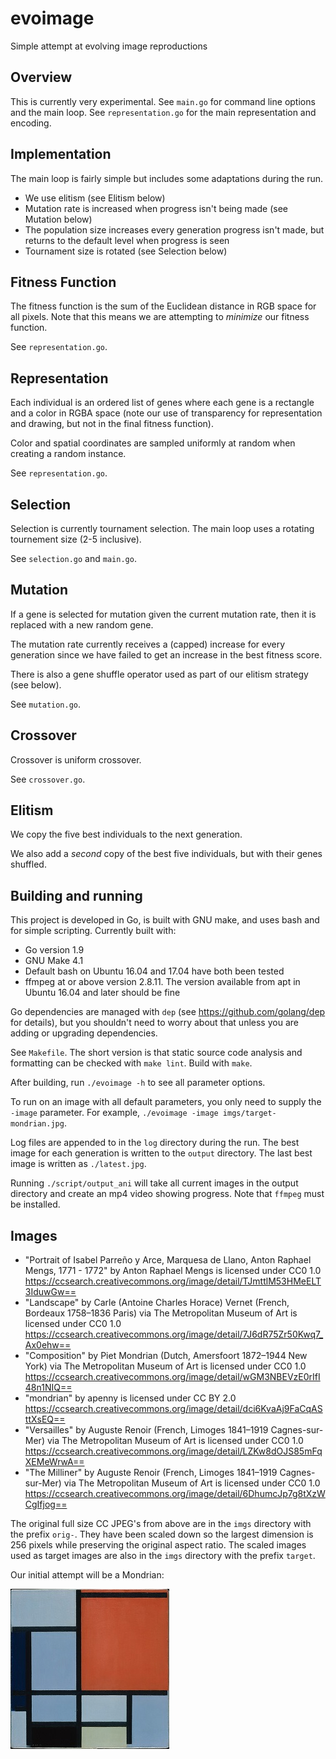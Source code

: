 # evoimage

Simple attempt at evolving image reproductions

## Overview

This is currently very experimental. See `main.go` for command line options and
the main loop. See `representation.go` for the main representation and
encoding.

## Implementation

The main loop is fairly simple but includes some adaptations during the
run.

* We use elitism (see Elitism below)
* Mutation rate is increased when progress isn't being made (see Mutation below)
* The population size increases every generation progress isn't made, but returns
  to the default level when progress is seen
* Tournament size is rotated (see Selection below)

## Fitness Function

The fitness function is the sum of the Euclidean distance in RGB space for all
pixels. Note that this means we are attempting to *minimize* our fitness
function.

See `representation.go`.

## Representation

Each individual is an ordered list of genes where each gene is a rectangle and
a color in RGBA space (note our use of transparency for representation and
drawing, but not in the final fitness function).

Color and spatial coordinates are sampled uniformly at random when creating a
random instance.

See `representation.go`.

## Selection

Selection is currently tournament selection. The main loop uses a rotating
tournement size (2-5 inclusive).

See `selection.go` and `main.go`.

## Mutation

If a gene is selected for mutation given the current mutation rate, then it is
replaced with a new random gene.

The mutation rate currently receives a (capped) increase for every generation
since we have failed to get an increase in the best fitness score.

There is also a gene shuffle operator used as part of our elitism strategy (see
below).

See `mutation.go`.

## Crossover

Crossover is uniform crossover.

See `crossover.go`.

## Elitism

We copy the five best individuals to the next generation.

We also add a *second* copy of the best five individuals, but with their genes
shuffled.

## Building and running

This project is developed in Go, is built with GNU make, and uses bash and
for simple scripting. Currently built with:

* Go version 1.9
* GNU Make 4.1
* Default bash on Ubuntu 16.04 and 17.04 have both been tested
* ffmpeg at or above version 2.8.11. The version available from apt in
  Ubuntu 16.04 and later should be fine

Go dependencies are managed with `dep` (see https://github.com/golang/dep for
details), but you shouldn't need to worry about that unless you are adding or
upgrading dependencies.

See `Makefile`. The short version is that static source code analysis and
formatting can be checked with `make lint`. Build with `make`.

After building, run `./evoimage -h` to see all parameter options.

To run on an image with all default parameters, you only need to supply the
`-image` parameter.  For example, `./evoimage -image imgs/target-mondrian.jpg`. 

Log files are appended to in the `log` directory during the run. The best image
for each generation is written to the `output` directory. The last best image
is written as `./latest.jpg`.

Running `./script/output_ani` will take all current images in the output
directory and create an mp4 video showing progress. Note that `ffmpeg` must be
installed.

## Images

* "Portrait of Isabel Parreño y Arce, Marquesa de Llano, Anton Raphael Mengs, 1771 - 1772"
  by Anton Raphael Mengs is licensed under CC0 1.0
  https://ccsearch.creativecommons.org/image/detail/TJmttlM53HMeELT3IduwGw==
* "Landscape" by Carle (Antoine Charles Horace) Vernet (French, Bordeaux 1758–1836 Paris)
  via The Metropolitan Museum of Art is licensed under CC0 1.0 
  https://ccsearch.creativecommons.org/image/detail/7J6dR75Zr50Kwq7_Ax0ehw==
* "Composition" by Piet Mondrian (Dutch, Amersfoort 1872–1944 New York) via
  The Metropolitan Museum of Art is licensed under CC0 1.0 
  https://ccsearch.creativecommons.org/image/detail/wGM3NBEVzE0rIfI48n1NIQ==
* "mondrian" by apenny is licensed under CC BY 2.0 
  https://ccsearch.creativecommons.org/image/detail/dci6KvaAj9FaCqASttXsEQ==
* "Versailles" by Auguste Renoir (French, Limoges 1841–1919 Cagnes-sur-Mer) via
  The Metropolitan Museum of Art is licensed under CC0 1.0
  https://ccsearch.creativecommons.org/image/detail/LZKw8dOJS85mFqXEMeWrwA==
* "The Milliner" by Auguste Renoir (French, Limoges 1841–1919 Cagnes-sur-Mer) via
  The Metropolitan Museum of Art is licensed under CC0 1.0 
  https://ccsearch.creativecommons.org/image/detail/6DhumcJp7g8tXzWCgIfjog==

The original full size CC JPEG's from above are in the `imgs` directory with
the prefix `orig-`.  They have been scaled down so the largest dimension is 256
pixels while preserving the original aspect ratio.  The scaled images used as
target images are also in the `imgs` directory with the prefix `target`.

Our initial attempt will be a Mondrian:

![Mondrian](imgs/target-mondrian.jpg)


